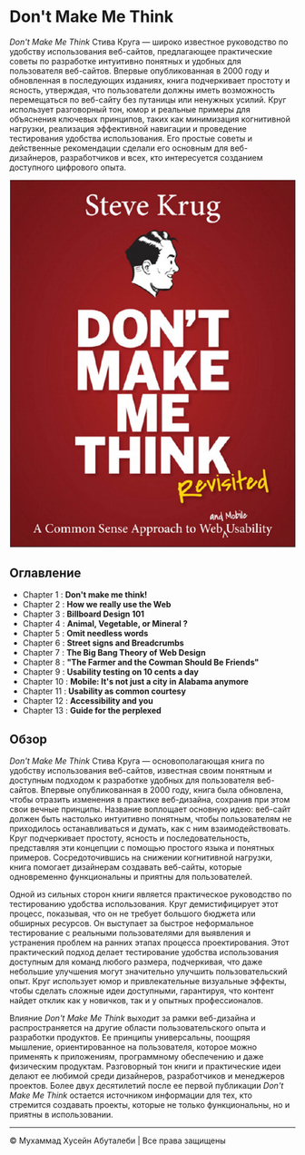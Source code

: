<!-- ©©©©©©©©©©©©©©©©©©©©©©©© All Rights Are Reserved By Muhammad Husain Abootalebi ©©©©©©©©©©©©©©©©©©©©©©©©©©©©©©©©©© -->

# Don't Make Me Think

*Don't Make Me Think* Стива Круга — широко известное руководство по удобству использования веб-сайтов, предлагающее практические советы по разработке интуитивно понятных и удобных для пользователя веб-сайтов. Впервые опубликованная в 2000 году и обновленная в последующих изданиях, книга подчеркивает простоту и ясность, утверждая, что пользователи должны иметь возможность перемещаться по веб-сайту без путаницы или ненужных усилий. Круг использует разговорный тон, юмор и реальные примеры для объяснения ключевых принципов, таких как минимизация когнитивной нагрузки, реализация эффективной навигации и проведение тестирования удобства использования. Его простые советы и действенные рекомендации сделали его основным для веб-дизайнеров, разработчиков и всех, кто интересуется созданием доступного цифрового опыта.

![Don't Make Me Think](../../assets/Books/Book%20Covers/1%20-%20Dont%20Make%20Me%20think.webp)

## Оглавление

* Chapter 1 : **Don't make me think!**
* Chapter 2 : **How we really use the Web**
* Chapter 3 : **Billboard Design 101**
* Chapter 4 : **Animal, Vegetable, or Mineral ?**
* Chapter 5 : **Omit needless words**
* Chapter 6 : **Street signs and Breadcrumbs**
* Chapter 7 : **The Big Bang Theory of Web Design**
* Chapter 8 : **"The Farmer and the Cowman Should Be Friends"**
* Chapter 9 : **Usability testing on 10 cents a day**
* Chapter 10 : **Mobile: It's not just a city in Alabama anymore**
* Chapter 11 : **Usability as common courtesy**
* Chapter 12 : **Accessibility and you**
* Chapter 13 : **Guide for the perplexed**

## Обзор

*Don't Make Me Think* Стива Круга — основополагающая книга по удобству использования веб-сайтов, известная своим понятным и доступным подходом к разработке удобных для пользователя веб-сайтов. Впервые опубликованная в 2000 году, книга была обновлена, чтобы отразить изменения в практике веб-дизайна, сохранив при этом свои вечные принципы. Название воплощает основную идею: веб-сайт должен быть настолько интуитивно понятным, чтобы пользователям не приходилось останавливаться и думать, как с ним взаимодействовать. Круг подчеркивает простоту, ясность и последовательность, представляя эти концепции с помощью простого языка и понятных примеров. Сосредоточившись на снижении когнитивной нагрузки, книга помогает дизайнерам создавать веб-сайты, которые одновременно функциональны и приятны для пользователей.

Одной из сильных сторон книги является практическое руководство по тестированию удобства использования. Круг демистифицирует этот процесс, показывая, что он не требует большого бюджета или обширных ресурсов. Он выступает за быстрое неформальное тестирование с реальными пользователями для выявления и устранения проблем на ранних этапах процесса проектирования. Этот практический подход делает тестирование удобства использования доступным для команд любого размера, подчеркивая, что даже небольшие улучшения могут значительно улучшить пользовательский опыт. Круг использует юмор и привлекательные визуальные эффекты, чтобы сделать сложные идеи доступными, гарантируя, что контент найдет отклик как у новичков, так и у опытных профессионалов.

Влияние *Don't Make Me Think* выходит за рамки веб-дизайна и распространяется на другие области пользовательского опыта и разработки продуктов. Ее принципы универсальны, поощряя мышление, ориентированное на пользователя, которое можно применять к приложениям, программному обеспечению и даже физическим продуктам. Разговорный тон книги и практические идеи делают ее любимой среди дизайнеров, разработчиков и менеджеров проектов. Более двух десятилетий после ее первой публикации *Don't Make Me Think* остается источником информации для тех, кто стремится создавать проекты, которые не только функциональны, но и приятны в использовании.

---

© Мухаммад Хусейн Абуталеби | Все права защищены

<!-- ©©©©©©©©©©©©©©©©©©©©©©©© All Rights Are Reserved By Muhammad Husain Abootalebi ©©©©©©©©©©©©©©©©©©©©©©©©©©©©©©©©©© -->
